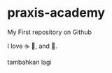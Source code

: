 # praxis-academy
My First repository on Github

I love :coffee: :pizza:, and :dancer:.

tambahkan lagi
